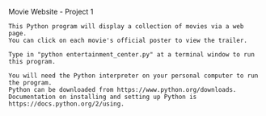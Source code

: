 Movie Website - Project 1

    This Python program will display a collection of movies via a web page.
    You can click on each movie's official poster to view the trailer.
 
    Type in "python entertainment_center.py" at a terminal window to run this program.

    You will need the Python interpreter on your personal computer to run the program.
    Python can be downloaded from https://www.python.org/downloads.
    Documentation on installing and setting up Python is https://docs.python.org/2/using.
    
